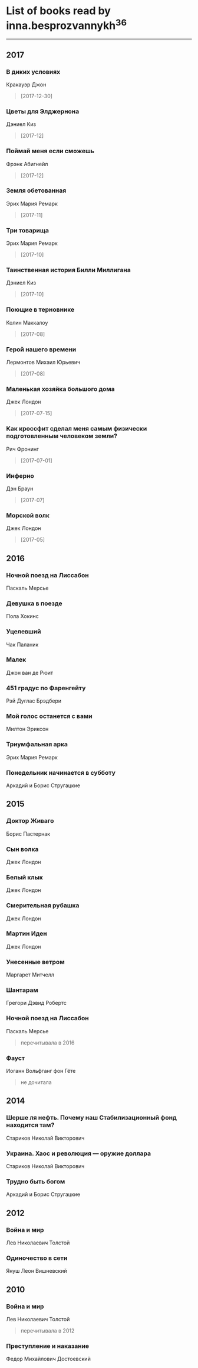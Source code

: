 # List of books read by inna.besprozvannykh<sup>36</sup>
---

## 2017

### В диких условиях
Кракауэр Джон
> [2017-12-30] 


### Цветы для Элджернона
Дэниел Киз
> [2017-12] 


### Поймай меня если сможешь
Фрэнк Абигнейл
> [2017-12] 


### Земля обетованная
Эрих Мария Ремарк
> [2017-11] 


### Три товарища
Эрих Мария Ремарк
> [2017-10] 


### Таинственная история Билли Миллигана
Дэниел Киз
> [2017-10] 


### Поющие в терновнике
Колин Маккалоу
> [2017-08] 


### Герой нашего времени
Лермонтов Михаил Юрьевич
> [2017-08] 


### Маленькая хозяйка большого дома
Джек Лондон
> [2017-07-15] 


### Как кроссфит сделал меня самым физически подготовленным человеком земли?
Рич Фронинг
> [2017-07-01] 


### Инферно
Дэн Браун
> [2017-07] 


### Морской волк
Джек Лондон
> [2017-05] 



## 2016

### Ночной поезд на Лиссабон
Паскаль Мерсье


### Девушка в поезде
Пола Хокинс


### Уцелевший
Чак Паланик


### Малек
Джон ван де Рюит


### 451 градус по Фаренгейту
Рэй Дуглас Брэдбери


### Мой голос останется с вами
Милтон Эриксон


### Триумфальная арка
Эрих Мария Ремарк


### Понедельник начинается в субботу
Аркадий и Борис Стругацкие



## 2015

### Доктор Живаго
Борис Пастернак


### Сын волка
Джек Лондон


### Белый клык
Джек Лондон


### Смерительная рубашка
Джек Лондон


### Мартин Иден
Джек Лондон


### Унесенные ветром
Маргарет Митчелл


### Шантарам
Грегори Дэвид Робертс


### Ночной поезд на Лиссабон
Паскаль Мерсье
> перечитывала в 2016


### Фауст
Иоганн Вольфганг фон Гёте
> не дочитала



## 2014

### Шерше ля нефть. Почему наш Стабилизационный фонд находится там?
Стариков Николай Викторович


### Украина. Хаос и революция — оружие доллара
Стариков Николай Викторович


### Трудно быть богом
Аркадий и Борис Стругацкие



## 2012

### Война и мир
Лев Николаевич Толстой


### Одиночество в сети
Януш Леон Вишневский



## 2010

### Война и мир
Лев Николаевич Толстой
> перечитывала в 2012


### Преступление и наказание
Федор Михайлович Достоевский



